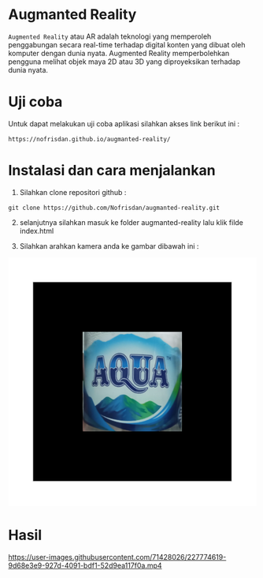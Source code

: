 # Augmanted Reality 
`Augmented Reality` atau AR  adalah teknologi yang memperoleh penggabungan secara real-time terhadap digital konten yang dibuat oleh komputer dengan dunia nyata. 
Augmented Reality memperbolehkan pengguna melihat objek maya 2D atau 3D yang diproyeksikan terhadap dunia nyata.

# Uji coba
Untuk dapat melakukan uji coba aplikasi silahkan akses link berikut ini :
```
https://nofrisdan.github.io/augmanted-reality/

```

# Instalasi dan cara menjalankan
1. Silahkan clone repositori github :

```
git clone https://github.com/Nofrisdan/augmanted-reality.git

```

2. selanjutnya silahkan masuk ke folder augmanted-reality lalu klik filde index.html

3. Silahkan arahkan kamera anda ke gambar dibawah ini :

<img src="aqua.png"/>


# Hasil 

https://user-images.githubusercontent.com/71428026/227774619-9d68e3e9-927d-4091-bdf1-52d9ea117f0a.mp4

